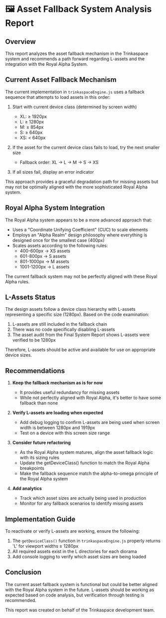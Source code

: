 # 🖼️ Asset Fallback System Analysis Report

## Overview

This report analyzes the asset fallback mechanism in the Trinkaspace system and recommends a path forward regarding L-assets and the integration with the Royal Alpha System.

## Current Asset Fallback Mechanism

The current implementation in `trinkaspaceEngine.js` uses a fallback sequence that attempts to load assets in this order:

1. Start with current device class (determined by screen width)
   - XL: ≥ 1920px
   - L: ≥ 1280px
   - M: ≥ 854px 
   - S: ≥ 640px
   - XS: < 640px
   
2. If the asset for the current device class fails to load, try the next smaller size
   - Fallback order: XL → L → M → S → XS
   
3. If all sizes fail, display an error indicator

This approach provides a graceful degradation path for missing assets but may not be optimally aligned with the more sophisticated Royal Alpha system.

## Royal Alpha System Integration

The Royal Alpha system appears to be a more advanced approach that:

- Uses a "Coordinate Unifying Coefficient" (CUC) to scale elements
- Employs an "Alpha Realm" design philosophy where everything is designed once for the smallest case (400px)
- Scales assets according to the following rules:
  - 400-600px → XS assets
  - 601-800px → S assets
  - 801-1000px → M assets
  - 1001-1200px → L assets
  
The current fallback system may not be perfectly aligned with these Royal Alpha rules.

## L-Assets Status

The design assets follow a device class hierarchy with L-assets representing a specific size (1280px). Based on the code examination:

1. L-assets are still included in the fallback chain
2. There was no code specifically disabling L-assets
3. The asset audit from the Final System Report shows L-assets were verified to be 1280px

Therefore, L-assets should be active and available for use on appropriate device sizes.

## Recommendations

1. **Keep the fallback mechanism as is for now**
   - It provides useful redundancy for missing assets
   - While not perfectly aligned with Royal Alpha, it's better to have some fallback than none

2. **Verify L-assets are loading when expected**
   - Add debug logging to confirm L-assets are being used when screen width is between 1280px and 1919px
   - Test on a device with this screen size range

3. **Consider future refactoring**
   - As the Royal Alpha system matures, align the asset fallback logic with its sizing rules
   - Update the getDeviceClass() function to match the Royal Alpha breakpoints
   - Make the fallback sequence match the alpha-to-omega principle of the Royal Alpha system

4. **Add analytics**
   - Track which asset sizes are actually being used in production
   - Monitor for any fallback scenarios to identify missing assets

## Implementation Guide

To reactivate or verify L-assets are working, ensure the following:

1. The `getDeviceClass()` function in `trinkaspaceEngine.js` properly returns 'L' for viewport widths ≥ 1280px
2. All required assets exist in the L directories for each diorama
3. Add console logging to verify which asset sizes are being loaded

## Conclusion

The current asset fallback system is functional but could be better aligned with the Royal Alpha system in the future. L-assets should be working as expected based on code analysis, but verification through testing is recommended.

This report was created on behalf of the Trinkaspace development team.

